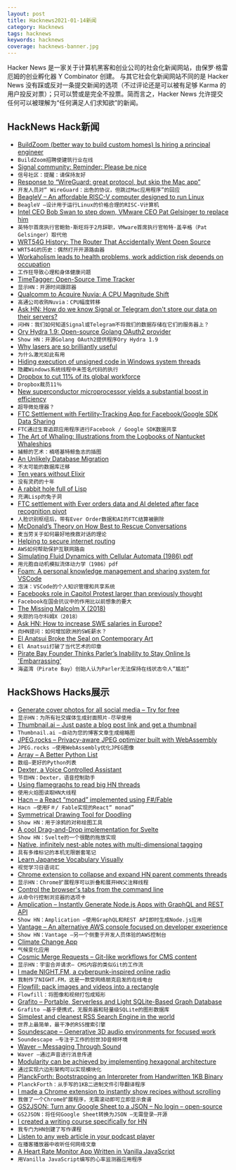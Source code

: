 ```yaml
---
layout: post
title: Hacknews2021-01-14新闻
category: Hacknews
tags: hacknews
keywords: hacknews
coverage: hacknews-banner.jpg
---
```


Hacker News 是一家关于计算机黑客和创业公司的社会化新闻网站，由保罗·格雷厄姆的创业孵化器 Y Combinator 创建。
与其它社会化新闻网站不同的是 Hacker News 没有踩或反对一条提交新闻的选项（不过评论还是可以被有足够 Karma 的用户投反对票）；只可以赞或是完全不投票。简而言之，Hacker News 允许提交任何可以被理解为“任何满足人们求知欲”的新闻。

## HackNews Hack新闻


- [BuildZoom (better way to build custom homes) Is hiring a principal engineer](https://jobs.lever.co/buildzoom)
- `BuildZoom招聘使建筑行业在线`
- [Signal community: Reminder: Please be nice](https://community.signalusers.org/t/reminder-please-be-nice/21217)
- `信号社区：提醒：请保持友好`
- [Response to “WireGuard: great protocol, but skip the Mac app”](https://lists.zx2c4.com/pipermail/wireguard/2020-December/006226.html)
- `开发人员对“ WireGuard：出色的协议，但跳过Mac应用程序”的回应`
- [BeagleV – An affordable RISC-V computer designed to run Linux](https://beaglev.seeed.cc/)
- `BeagleV –设计用于运行Linux的价格合理的RISC-V计算机`
- [Intel CEO Bob Swan to step down, VMware CEO Pat Gelsinger to replace him](https://www.cnbc.com/2021/01/13/intel-ceo-bob-swan-to-step-down-in-february.html)
- `英特尔首席执行官鲍勃·斯旺将于2月辞职，VMware首席执行官帕特·盖辛格（Pat Gelsinger）取代他`
- [WRT54G History: The Router That Accidentally Went Open Source](https://tedium.co/2021/01/13/linksys-wrt54g-router-history/)
- `WRT54G的历史：偶然打开开源路由器`
- [Workaholism leads to health problems, work addiction risk depends on occupation](https://www.hse.ru/en/news/research/433782660.html)
- `工作狂导致心理和身体健康问题`
- [TimeTagger: Open-Source Time Tracker](https://timetagger.app/)
- `显示HN：开源时间跟踪器`
- [Qualcomm to Acquire Nuvia: A CPU Magnitude Shift](https://www.anandtech.com/show/16416/qualcomm-to-acquire-nuvia-a-cpu-magnitude-shift)
- `高通公司收购Nuvia：CPU幅度转移`
- [Ask HN: How do we know Signal or Telegram don't store our data on their servers?](item?id=25764142)
- `问HN：我们如何知道Signal或Telegram不将我们的数据存储在它们的服务器上？`
- [Ory Hydra 1.9: Open-source Golang OAuth2 provider](https://github.com/ory/hydra/releases/tag/v1.9.0)
- `Show HN：开源Golang OAuth2提供程序Ory Hydra 1.9`
- [Why lasers are so brilliantly useful](https://www.economist.com/technology-quarterly/2021/01/07/why-lasers-are-so-brilliantly-useful)
- `为什么激光如此有用`
- [Hiding execution of unsigned code in Windows system threads](https://secret.club/2021/01/12/callout.html)
- `隐藏Windows系统线程中未签名代码的执行`
- [Dropbox to cut 11% of its global workforce](https://www.cnbc.com/2021/01/13/dropbox-to-cut-11percent-of-its-global-workforce.html)
- `Dropbox裁员11％`
- [New superconductor microprocessor yields a substantial boost in efficiency](https://spectrum.ieee.org/tech-talk/computing/hardware/new-superconductor-microprocessor-yields-a-substantial-boost-in-efficiency)
- `超导微处理器？`
- [FTC Settlement with Fertility-Tracking App for Facebook/Google SDK Data Sharing](https://www.ftc.gov/news-events/press-releases/2021/01/developer-popular-womens-fertility-tracking-app-settles-ftc)
- `FTC通过生育追踪应用程序进行Facebook / Google SDK数据共享`
- [The Art of Whaling: Illustrations from the Logbooks of Nantucket Whaleships](https://publicdomainreview.org/essay/the-art-of-whaling)
- `捕鲸的艺术：楠塔基特鲸鱼志的插图`
- [An Unlikely Database Migration](https://tailscale.com/blog/an-unlikely-database-migration/)
- `不太可能的数据库迁移`
- [Ten years without Elixir](http://blog.cretaria.com/posts/ten-years-without-elixir.html)
- `没有灵药的十年`
- [A rabbit hole full of Lisp](https://www.murilopereira.com/a-rabbit-hole-full-of-lisp/)
- `充满Lisp的兔子洞`
- [FTC settlement with Ever orders data and AI deleted after face recognition pivot](https://techcrunch.com/2021/01/12/ftc-settlement-with-ever-orders-data-and-ais-deleted-after-facial-recognition-pivot/)
- `人脸识别枢纽后，带有Ever Order数据和AI的FTC结算被删除`
- [McDonald’s Theory on How Best to Rescue Conversations](https://karthrajan.medium.com/mcdonalds-theory-on-how-best-to-rescue-conversations-e65c23ad41b9)
- `麦当劳关于如何最好地挽救对话的理论`
- [Helping to secure internet routing](https://aws.amazon.com/blogs/networking-and-content-delivery/how-aws-is-helping-to-secure-internet-routing/)
- `AWS如何帮助保护互联网路由`
- [Simulating Fluid Dynamics with Cellular Automata (1986) pdf](https://content.wolfram.com/uploads/sites/34/2020/07/cellular-automaton-fluids-theory.pdf)
- `用元胞自动机模拟流体动力学（1986）pdf`
- [Foam: A personal knowledge management and sharing system for VSCode](https://foambubble.github.io/foam/)
- `泡沫：VSCode的个人知识管理和共享系统`
- [Facebooks role in Capitol Protest larger than previously thought](https://www.washingtonpost.com/technology/2021/01/13/facebook-role-in-capitol-protest/)
- `Facebook在国会抗议中的作用比以前想象的要大`
- [The Missing Malcolm X (2018)](http://bostonreview.net/race/garrett-felber-missing-malcolm-x)
- `失踪的马尔科姆X（2018）`
- [Ask HN: How to increase SWE salaries in Europe?](item?id=25766884)
- `向HN提问：如何增加欧洲的SWE薪水？`
- [El Anatsui Broke the Seal on Contemporary Art](https://www.newyorker.com/magazine/2021/01/18/how-el-anatsui-broke-the-seal-on-contemporary-art)
- `El Anatsui打破了当代艺术的印章`
- [Pirate Bay Founder Thinks Parler’s Inability to Stay Online Is 'Embarrassing'](https://www.vice.com/en/article/3an7pn/pirate-bay-founder-thinks-parlers-inability-to-stay-online-is-embarrassing)
- `海盗湾（Pirate Bay）创始人认为Parler无法保持在线状态令人“尴尬”`


## HackShows Hacks展示

- [ Generate cover photos for all social media – Try for free](https://www.gabzzle.com)
- `显示HN：为所有社交媒体生成封面照片-尽早使用`
- [ Thumbnail.ai – Just paste a blog post link and get a thumbnail](https://thumbnail.ai/)
- `Thumbnail.ai –自动为您的博客文章生成缩略图`
- [ JPEG.rocks – Privacy-aware JPEG optimizer built with WebAssembly](https://jpeg.rocks)
- `JPEG.rocks –使用WebAssembly优化JPEG图像`
- [ Array – A Better Python List](https://github.com/Lauriat/funct)
- `数组–更好的Python列表`
- [ Dexter, a Voice Controlled Assistant](https://github.com/iamsrp/dexter)
- `节目HN：Dexter，语音控制助手`
- [ Using flamegraphs to read big HN threads](https://trungdq88.github.io/hn-big-threads/index.html)
- `使用火焰图读取HN大线程`
- [ Hacn – a React “monad” implemented using F#/Fable](https://github.com/pj/hacn)
- `Hacn –使用F＃/ Fable实现的React“ monad”`
- [ Symmetrical Drawing Tool for Doodling](https://www.aliciaunderhill.xyz/Andala/)
- `Show HN：用于涂鸦的对称绘图工具`
- [ A cool Drag-and-Drop implementation for Svelte](https://github.com/isaacHagoel/svelte-dnd-action)
- `Show HN：Svelte的一个很酷的拖放实现`
- [ Native, infinitely nest-able notes with multi-dimensional tagging](https://northnotes.app)
- `具有多维标记的本机无限嵌套笔记`
- [ Learn Japanese Vocabulary Visually](https://www.kumalearn.com/ebooks)
- `视觉学习日语词汇`
- [ Chrome extension to collapse and expand HN parent comments threads](https://github.com/marcosnils/orange-juicer/blob/main/README.md#motivation)
- `显示HN：Chrome扩展程序可以折叠和展开HN父注释线程`
- [ Control the browser's tabs from the command line](https://github.com/balta2ar/brotab)
- `从命令行控制浏览器的选项卡`
- [ Amplication – Instantly Generate Node.js Apps with GraphQL and REST API](https://github.com/amplication/amplication)
- `Show HN：Amplication –使用GraphQL和REST API即时生成Node.js应用`
- [ Vantage – An alternative AWS console focused on developer experience](https://www.vantage.sh/)
- `Show HN：Vantage –另一个侧重于开发人员体验的AWS控制台`
- [ Climate Change App](https://play.google.com/store/apps/details?id=com.changeit.changeit)
- `气候变化应用`
- [ Cosmic Merge Requests – Git-like workflows for CMS content](https://www.cosmicjs.com/blog/introducing-merge-requests)
- `显示HN：宇宙合并请求– CMS内容的类似Git的工作流`
- [ I made NIGHT.FM, a cyberpunk-inspired online radio](https://night.fm/)
- `我制作了NIGHT.FM，这是一款受网络朋克启发的在线电台`
- [ Flowfill: pack images and videos into a rectangle](https://github.com/ijt/flowfill)
- `Flowfill：将图像和视频打包成矩形`
- [ Grafito – Portable, Serverless and Light SQLite-Based Graph Database](https://github.com/arturo-lang/grafito)
- `Grafito –基于便携式，无服务器和轻量级SQLite的图形数据库`
- [ Simplest and cleanest RSS Search Engine in the world](https://datorss.com)
- `世界上最简单，最干净的RSS搜索引擎`
- [ Soundescape – Generative 3D audio environments for focused work](https://soundescape.io/)
- `Soundescape –专注于工作的创世3D音频环境`
- [ Waver – Messaging Through Sound](https://github.com/ggerganov/ggwave/tree/master/examples/waver)
- `Waver –通过声音进行消息传递`
- [ Modularity can be achieved by implementing hexagonal architecture](https://github.com/AlicanAkkus/Modular-Architecture-Hexagonal-Demo-Project)
- `通过实现六边形架构可以实现模块化`
- [ PlanckForth: Bootstrapping an Interpreter from Handwritten 1KB Binary](https://github.com/nineties/planckforth)
- `PlanckForth：从手写的1KB二进制文件引导翻译程序`
- [ I made a Chrome extension to instantly show recipes without scrolling](http://repibox.com/)
- `我做了一个Chrome扩展程序，无需滚动即可立即显示食谱`
- [ GS2JSON: Turn any Google Sheet to a JSON – No login – open-source](https://zero.sh/labs/gs2json)
- `GS2JSON：将任何Google Sheet转换为JSON –无需登录–开源`
- [ I created a writing course specifically for HN](https://hitthefrontpage.com/)
- `我专门为HN创建了写作课程`
- [ Listen to any web article in your podcast player](http://audiblogs.com)
- `在播客播放器中收听任何网络文章`
- [ A Heart Rate Monitor App Written in Vanilla JavaScript](https://github.com/richrd/heart-rate-monitor)
- `用Vanilla JavaScript编写的心率监测器应用程序`

